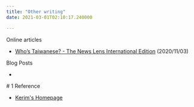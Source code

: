 ```yaml
---
title: "Other writing"
date: 2021-03-01T02:10:17.240000

---
```


Online articles

* [Who’s Taiwanese? - The News Lens International Edition](https://international.thenewslens.com/feature/taiwan-immigration/142773) (2020/11/03)

Blog Posts

* 

<div class="roam-backrefs">
# 1 Reference

- [Kerim's Homepage](index.md)
</div>
